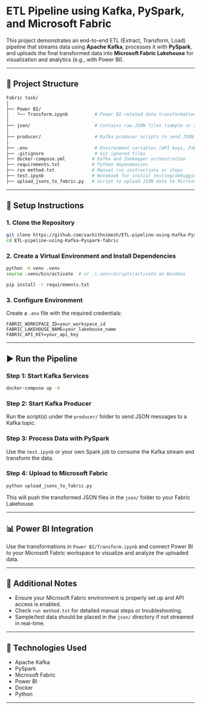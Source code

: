
# ETL Pipeline using Kafka, PySpark, and Microsoft Fabric

This project demonstrates an end-to-end ETL (Extract, Transform, Load) pipeline that streams data using **Apache Kafka**, processes it with **PySpark**, and uploads the final transformed data into **Microsoft Fabric Lakehouse** for visualization and analytics (e.g., with Power BI).

---

## 📁 Project Structure

```bash
Fabric task/
│
├── Power BI/
│   └── Transform.ipynb          # Power BI-related data transformation logic
│
├── json/                        # Contains raw JSON files (sample or streamed)
│
├── producer/                    # Kafka producer scripts to send JSON data
│
├── .env                         # Environment variables (API keys, Fabric config, etc.)
├── .gitignore                   # Git ignored files
├── docker-compose.yml          # Kafka and Zookeeper orchestration
├── requirements.txt            # Python dependencies
├── run method.txt              # Manual run instructions or steps
├── test.ipynb                  # Notebook for initial testing/debugging
├── upload_jsons_to_fabric.py   # Script to upload JSON data to Microsoft Fabric Lakehouse
```

---

## 🔧 Setup Instructions

### 1. Clone the Repository

```bash
git clone https://github.com/sachithnimesh/ETL-pipeline-using-Kafka-Pyspark-fabric.git
cd ETL-pipeline-using-Kafka-Pyspark-fabric
```

### 2. Create a Virtual Environment and Install Dependencies

```bash
python -m venv .venv
source .venv/bin/activate  # or .\.venv\Scripts\activate on Windows

pip install -r requirements.txt
```

### 3. Configure Environment

Create a `.env` file with the required credentials:

```env
FABRIC_WORKSPACE_ID=your_workspace_id
FABRIC_LAKEHOUSE_NAME=your_lakehouse_name
FABRIC_API_KEY=your_api_key
```

---

## ▶️ Run the Pipeline

### Step 1: Start Kafka Services

```bash
docker-compose up -d
```

### Step 2: Start Kafka Producer

Run the script(s) under the `producer/` folder to send JSON messages to a Kafka topic.

### Step 3: Process Data with PySpark

Use the `test.ipynb` or your own Spark job to consume the Kafka stream and transform the data.

### Step 4: Upload to Microsoft Fabric

```bash
python upload_jsons_to_fabric.py
```

This will push the transformed JSON files in the `json/` folder to your Fabric Lakehouse.

---

## 📊 Power BI Integration

Use the transformations in `Power BI/Transform.ipynb` and connect Power BI to your Microsoft Fabric workspace to visualize and analyze the uploaded data.

---

## 📄 Additional Notes

* Ensure your Microsoft Fabric environment is properly set up and API access is enabled.
* Check `run method.txt` for detailed manual steps or troubleshooting.
* Sample/test data should be placed in the `json/` directory if not streamed in real-time.

---

## 🚀 Technologies Used

* Apache Kafka
* PySpark
* Microsoft Fabric
* Power BI
* Docker
* Python

---
